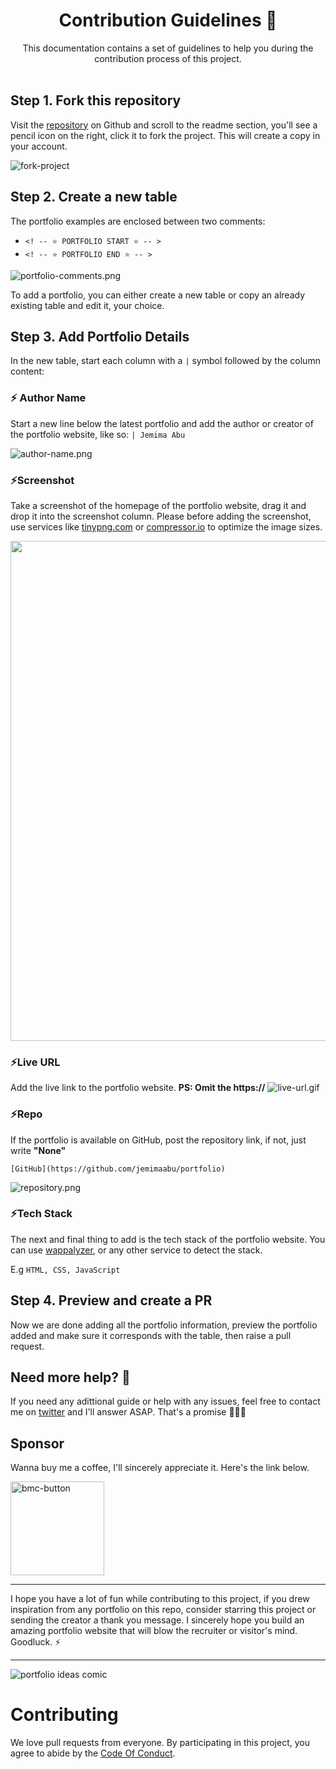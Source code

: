 <div align="center">
  <h1>Contribution Guidelines 🙌</h1>
  This documentation contains a set of guidelines to help you during the contribution process of this project.
</div>
<br>

## Step 1. Fork this repository
Visit the [repository](https://github.com/evavic44/portfolio-ideas) on Github and scroll to the readme section, you'll see a pencil icon on the right, click it to fork the project. This will create a copy in your account.

![fork-project](https://user-images.githubusercontent.com/62628408/164759147-84c9baa0-503e-4163-a352-6132de3b916c.png)


## Step 2. Create a new table
The portfolio examples are enclosed between two comments:

- `<! -- ⭐ PORTFOLIO START ⭐ -- >` 
- `<! -- ⭐ PORTFOLIO END ⭐ -- >`

![portfolio-comments.png](https://cdn.hashnode.com/res/hashnode/image/upload/v1650538444320/u2D5Yjfpv.png)

To add a portfolio, you can either create a new table or copy an already existing table and edit it, your choice.

## Step 3. Add Portfolio Details
In the new table, start each column with a `|` symbol followed by the column content:

### ⚡ Author Name
Start a new line below the latest portfolio and add the author or creator of the portfolio website, like so: `| Jemima Abu`    

![author-name.png](https://cdn.hashnode.com/res/hashnode/image/upload/v1650538578159/kX0S0PKsB.png)

### ⚡Screenshot
Take a screenshot of the homepage of the portfolio website, drag it and drop it into the screenshot column. Please before adding the screenshot, use services like [tinypng.com](https://tinypng.com) or [compressor.io](https://compressor.io) to optimize the image sizes.

<img src="https://cdn.hashnode.com/res/hashnode/image/upload/v1650495714252/NSLTPxLxe.gif" width="800px">

### ⚡Live URL
Add the live link to the portfolio website. **PS: Omit the https://**
![live-url.gif](https://cdn.hashnode.com/res/hashnode/image/upload/v1650498090936/9SxKjCC54.gif)

### ⚡Repo
If the portfolio is available on GitHub, post the repository link, if not, just write **"None"**

`[GitHub](https://github.com/jemimaabu/portfolio)`

![repository.png](https://cdn.hashnode.com/res/hashnode/image/upload/v1650498457473/89BPbVRg0.png)

### ⚡Tech Stack
The next and final thing to add is the tech stack of the portfolio website. You can use [wappalyzer](https://wappalyzer.com), or any other service to detect the stack.

E.g `HTML, CSS, JavaScript`

## Step 4. Preview and create a PR
Now we are done adding all the portfolio information, preview the portfolio added and make sure it corresponds with the table, then raise a pull request.

## Need more help? 🤔
If you need any adittional guide or help with any issues, feel free to contact me on [twitter](https://twitter.com/victorekea) and I'll answer ASAP. That's a promise 🤝🏽😊

## Sponsor
Wanna buy me a coffee, I'll sincerely appreciate it. Here's the link below.

<a href="https://www.buymeacoffee.com/evavic44">
 <img width="150px" alt="bmc-button" src="https://user-images.githubusercontent.com/62628408/127788747-8850d386-fc61-4fff-b18f-8c5ee597be34.png">
</a>

<hr>
I hope you have a lot of fun while contributing to this project, if you drew inspiration from any portfolio on this repo, consider starring this project or sending the creator a thank you message. I sincerely hope you build an amazing portfolio website that will blow the recruiter or visitor's mind. Goodluck. ⚡

<hr>
<img src="https://user-images.githubusercontent.com/62628408/163662723-96f828c7-a971-473a-83a0-33d23a0f7efe.png" alt="portfolio ideas comic">

# Contributing

We love pull requests from everyone. By participating in this project, you
agree to abide by the [Code Of Conduct](https://github.com/Evavic44/portfolio-ideas/blob/main/CODE_OF_CONDUCT.md).
